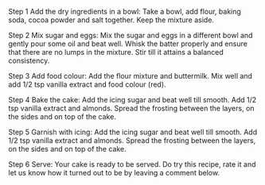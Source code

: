 Step 1 Add the dry ingredients in a bowl:
Take a bowl, add flour, baking soda, cocoa powder and salt together. Keep the mixture aside.

Step 2 Mix sugar and eggs:
Mix the sugar and eggs in a different bowl and gently pour some oil and beat well. Whisk the batter properly and ensure that there are no lumps in the mixture. Stir till it attains a balanced consistency.

Step 3 Add food colour:
Add the flour mixture and buttermilk. Mix well and add 1/2 tsp vanilla extract and food colour (red).

Step 4 Bake the cake:
Add the icing sugar and beat well till smooth. Add 1/2 tsp vanilla extract and almonds. Spread the frosting between the layers, on the sides and on top of the cake.

Step 5 Garnish with icing:
Add the icing sugar and beat well till smooth. Add 1/2 tsp vanilla extract and almonds. Spread the frosting between the layers, on the sides and on top of the cake.

Step 6 Serve:
Your cake is ready to be served. Do try this recipe, rate it and let us know how it turned out to be by leaving a comment below.